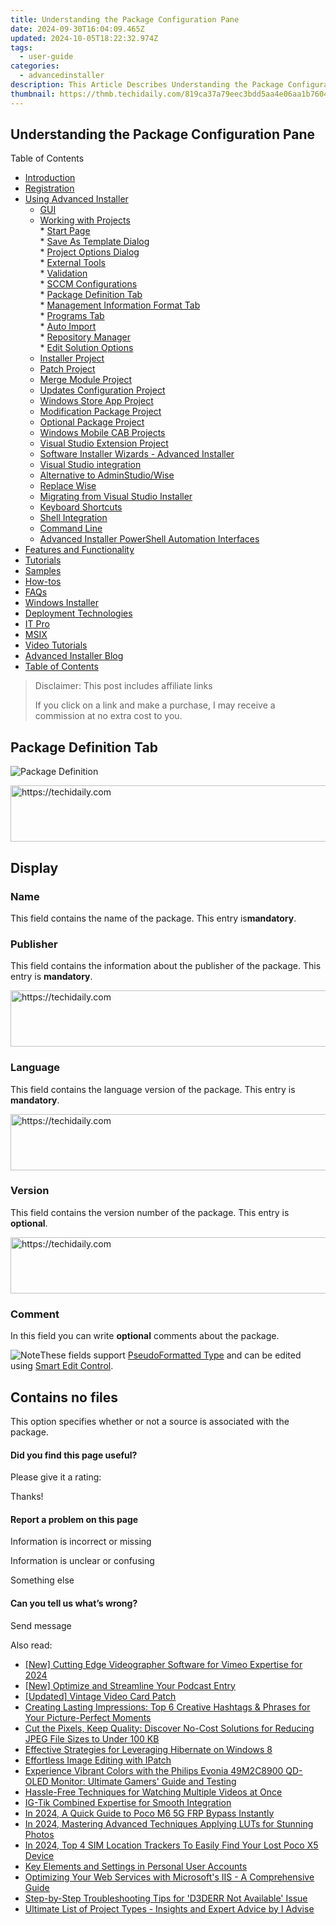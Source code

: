 ```yaml
---
title: Understanding the Package Configuration Pane
date: 2024-09-30T16:04:09.465Z
updated: 2024-10-05T18:22:32.974Z
tags:
  - user-guide
categories:
  - advancedinstaller
description: This Article Describes Understanding the Package Configuration Pane
thumbnail: https://thmb.techidaily.com/819ca37a79eec3bdd5aa4e06aa1b76048f3e0307801a786c71f9bbf8a10f29d0.jpg
---
```


## Understanding the Package Configuration Pane

Table of Contents

* [Introduction](https://tools.techidaily.com/advancedinstaller/products/)
* [Registration](https://tools.techidaily.com/advancedinstaller/products/)
* [Using Advanced Installer](https://tools.techidaily.com/advancedinstaller/products/)  
   * [GUI](https://tools.techidaily.com/advancedinstaller/products/)  
   * [Working with Projects](https://tools.techidaily.com/advancedinstaller/products/)  
         * [Start Page](https://tools.techidaily.com/advancedinstaller/products/)  
         * [Save As Template Dialog](https://tools.techidaily.com/advancedinstaller/products/)  
         * [Project Options Dialog](https://tools.techidaily.com/advancedinstaller/products/)  
         * [External Tools](https://tools.techidaily.com/advancedinstaller/products/)  
         * [Validation](https://tools.techidaily.com/advancedinstaller/products/)  
         * [SCCM Configurations](https://tools.techidaily.com/advancedinstaller/products/)  
                  * [Package Definition Tab](https://tools.techidaily.com/advancedinstaller/products/)  
                  * [Management Information Format Tab](https://tools.techidaily.com/advancedinstaller/products/)  
                  * [Programs Tab](https://tools.techidaily.com/advancedinstaller/products/)  
         * [Auto Import](https://tools.techidaily.com/advancedinstaller/products/)  
         * [Repository Manager](https://tools.techidaily.com/advancedinstaller/products/)  
         * [Edit Solution Options](https://tools.techidaily.com/advancedinstaller/products/)  
   * [Installer Project](https://tools.techidaily.com/advancedinstaller/products/)  
   * [Patch Project](https://tools.techidaily.com/advancedinstaller/products/)  
   * [Merge Module Project](https://tools.techidaily.com/advancedinstaller/products/)  
   * [Updates Configuration Project](https://tools.techidaily.com/advancedinstaller/products/)  
   * [Windows Store App Project](https://tools.techidaily.com/advancedinstaller/products/)  
   * [Modification Package Project](https://tools.techidaily.com/advancedinstaller/products/)  
   * [Optional Package Project](https://tools.techidaily.com/advancedinstaller/products/)  
   * [Windows Mobile CAB Projects](https://tools.techidaily.com/advancedinstaller/products/)  
   * [Visual Studio Extension Project](https://tools.techidaily.com/advancedinstaller/products/)  
   * [Software Installer Wizards - Advanced Installer](https://tools.techidaily.com/advancedinstaller/products/)  
   * [Visual Studio integration](https://tools.techidaily.com/advancedinstaller/products/)  
   * [Alternative to AdminStudio/Wise](https://tools.techidaily.com/advancedinstaller/products/)  
   * [Replace Wise](https://tools.techidaily.com/advancedinstaller/products/)  
   * [Migrating from Visual Studio Installer](https://tools.techidaily.com/advancedinstaller/products/)  
   * [Keyboard Shortcuts](https://tools.techidaily.com/advancedinstaller/products/)  
   * [Shell Integration](https://tools.techidaily.com/advancedinstaller/products/)  
   * [Command Line](https://tools.techidaily.com/advancedinstaller/products/)  
   * [Advanced Installer PowerShell Automation Interfaces](https://tools.techidaily.com/advancedinstaller/products/)
* [Features and Functionality](https://tools.techidaily.com/advancedinstaller/products/)
* [Tutorials](https://tools.techidaily.com/advancedinstaller/products/)
* [Samples](https://tools.techidaily.com/advancedinstaller/products/)
* [How-tos](https://tools.techidaily.com/advancedinstaller/products/)
* [FAQs](https://tools.techidaily.com/advancedinstaller/products/)
* [Windows Installer](https://tools.techidaily.com/advancedinstaller/products/)
* [Deployment Technologies](https://tools.techidaily.com/advancedinstaller/products/)
* [IT Pro](https://tools.techidaily.com/advancedinstaller/products/)
* [MSIX](https://tools.techidaily.com/advancedinstaller/products/)
* [Video Tutorials](https://tools.techidaily.com/advancedinstaller/products/)
* [Advanced Installer Blog](https://tools.techidaily.com/advancedinstaller/products/)
* [Table of Contents](https://tools.techidaily.com/advancedinstaller/products/)

>  Disclaimer: This post includes affiliate links
>
>  If you click on a link and make a purchase, I may receive a commission at no extra cost to you.
>

## Package Definition Tab

![Package Definition](https://cdn.advancedinstaller.com/img/dialog/sccm-package-definition.png "Package Definition")  

<!-- affiliate ads begin -->
<a href="https://unicoeye.pxf.io/c/5597632/2134227/18498" target="_top" id="2134227">
  <img src="//a.impactradius-go.com/display-ad/18498-2134227" border="0" alt="https://techidaily.com" width="728" height="90"/>
</a>
<img height="0" width="0" src="https://unicoeye.pxf.io/i/5597632/2134227/18498" style="position:absolute;visibility:hidden;" border="0" />
<!-- affiliate ads end -->

## Display

### Name

This field contains the name of the package. This entry is**mandatory**.

### Publisher

This field contains the information about the publisher of the package. This entry is **mandatory**.

<!-- affiliate ads begin -->
<a href="https://ephamedtechinc.pxf.io/c/5597632/2136613/26400" target="_top" id="2136613">
  <img src="//a.impactradius-go.com/display-ad/26400-2136613" border="0" alt="https://techidaily.com" width="728" height="90"/>
</a>
<img height="0" width="0" src="https://ephamedtechinc.pxf.io/i/5597632/2136613/26400" style="position:absolute;visibility:hidden;" border="0" />
<!-- affiliate ads end -->

### Language

This field contains the language version of the package. This entry is **mandatory**.

<!-- affiliate ads begin -->
<a href="https://appsumo.8odi.net/c/5597632/2068407/7443" target="_top" id="2068407">
  <img src="//a.impactradius-go.com/display-ad/7443-2068407" border="0" alt="https://techidaily.com" width="728" height="90"/>
</a>
<img height="0" width="0" src="https://appsumo.8odi.net/i/5597632/2068407/7443" style="position:absolute;visibility:hidden;" border="0" />
<!-- affiliate ads end -->

### Version

This field contains the version number of the package. This entry is **optional**.

<!-- affiliate ads begin -->
<a href="https://malaysia-healthcare-travel-council.pxf.io/c/5597632/1557743/17382" target="_top" id="1557743">
  <img src="//a.impactradius-go.com/display-ad/17382-1557743" border="0" alt="https://techidaily.com" width="728" height="90"/>
</a>
<img height="0" width="0" src="https://malaysia-healthcare-travel-council.pxf.io/i/5597632/1557743/17382" style="position:absolute;visibility:hidden;" border="0" />
<!-- affiliate ads end -->

### Comment

In this field you can write **optional** comments about the package.

![Note](https://cdn.advancedinstaller.com/svg/common/IconMessageNote.svg)These fields support [PseudoFormatted Type](https://tools.techidaily.com/advancedinstaller/products/) and can be edited using [Smart Edit Control](https://tools.techidaily.com/advancedinstaller/products/).

## Contains no files

This option specifies whether or not a source is associated with the package.

#### Did you find this page useful?

Please give it a rating:

 Thanks!

#### Report a problem on this page

Information is incorrect or missing

Information is unclear or confusing

Something else

#### Can you tell us what’s wrong?

Send message

<ins class="adsbygoogle"
     style="display:block"
     data-ad-format="autorelaxed"
     data-ad-client="ca-pub-7571918770474297"
     data-ad-slot="1223367746"></ins>

<ins class="adsbygoogle"
     style="display:block"
     data-ad-client="ca-pub-7571918770474297"
     data-ad-slot="8358498916"
     data-ad-format="auto"
     data-full-width-responsive="true"></ins>

<span class="atpl-alsoreadstyle">Also read:</span>
<div><ul>
<li><a href="https://vimeo-videos.techidaily.com/new-cutting-edge-videographer-software-for-vimeo-expertise-for-2024/"><u>[New] Cutting Edge Videographer Software for Vimeo Expertise for 2024</u></a></li>
<li><a href="https://fox-blue.techidaily.com/new-optimize-and-streamline-your-podcast-entry/"><u>[New] Optimize and Streamline Your Podcast Entry</u></a></li>
<li><a href="https://on-screen-recording.techidaily.com/updated-vintage-video-card-patch/"><u>[Updated] Vintage Video Card Patch</u></a></li>
<li><a href="https://fox-triigers.techidaily.com/creating-lasting-impressions-top-6-creative-hashtags-and-phrases-for-your-picture-perfect-moments/"><u>Creating Lasting Impressions: Top 6 Creative Hashtags & Phrases for Your Picture-Perfect Moments</u></a></li>
<li><a href="https://fox-triigers.techidaily.com/cut-the-pixels-keep-quality-discover-no-cost-solutions-for-reducing-jpeg-file-sizes-to-under-100-kb/"><u>Cut the Pixels, Keep Quality: Discover No-Cost Solutions for Reducing JPEG File Sizes to Under 100 KB</u></a></li>
<li><a href="https://fox-triigers.techidaily.com/effective-strategies-for-leveraging-hibernate-on-windows-8/"><u>Effective Strategies for Leveraging Hibernate on Windows 8</u></a></li>
<li><a href="https://fox-triigers.techidaily.com/effortless-image-editing-with-ipatch/"><u>Effortless Image Editing with IPatch</u></a></li>
<li><a href="https://hardware-reviews.techidaily.com/experience-vibrant-colors-with-the-philips-evonia-49m2c8900-qd-oled-monitor-ultimate-gamers-guide-and-testing/"><u>Experience Vibrant Colors with the Philips Evonia 49M2C8900 QD-OLED Monitor: Ultimate Gamers' Guide and Testing</u></a></li>
<li><a href="https://fox-triigers.techidaily.com/hassle-free-techniques-for-watching-multiple-videos-at-once/"><u>Hassle-Free Techniques for Watching Multiple Videos at Once</u></a></li>
<li><a href="https://extra-lessons.techidaily.com/ig-tik-combined-expertise-for-smooth-integration/"><u>IG-Tik Combined Expertise for Smooth Integration</u></a></li>
<li><a href="https://android-frp.techidaily.com/in-2024-a-quick-guide-to-poco-m6-5g-frp-bypass-instantly-by-drfone-android/"><u>In 2024, A Quick Guide to Poco M6 5G FRP Bypass Instantly</u></a></li>
<li><a href="https://extra-guidance.techidaily.com/in-2024-mastering-advanced-techniques-applying-luts-for-stunning-photos/"><u>In 2024, Mastering Advanced Techniques Applying LUTs for Stunning Photos</u></a></li>
<li><a href="https://easy-unlock-android.techidaily.com/in-2024-top-4-sim-location-trackers-to-easily-find-your-lost-poco-x5-device-by-drfone-android/"><u>In 2024, Top 4 SIM Location Trackers To Easily Find Your Lost Poco X5 Device</u></a></li>
<li><a href="https://fox-triigers.techidaily.com/key-elements-and-settings-in-personal-user-accounts/"><u>Key Elements and Settings in Personal User Accounts</u></a></li>
<li><a href="https://fox-triigers.techidaily.com/optimizing-your-web-services-with-microsofts-iis-a-comprehensive-guide/"><u>Optimizing Your Web Services with Microsoft's IIS - A Comprehensive Guide</u></a></li>
<li><a href="https://win-howtos.techidaily.com/step-by-step-troubleshooting-tips-for-d3derr-not-available-issue/"><u>Step-by-Step Troubleshooting Tips for 'D3DERR Not Available' Issue</u></a></li>
<li><a href="https://fox-triigers.techidaily.com/ultimate-list-of-project-types-insights-and-expert-advice-by-i-advise/"><u>Ultimate List of Project Types - Insights and Expert Advice by I Advise</u></a></li>
</ul></div>

